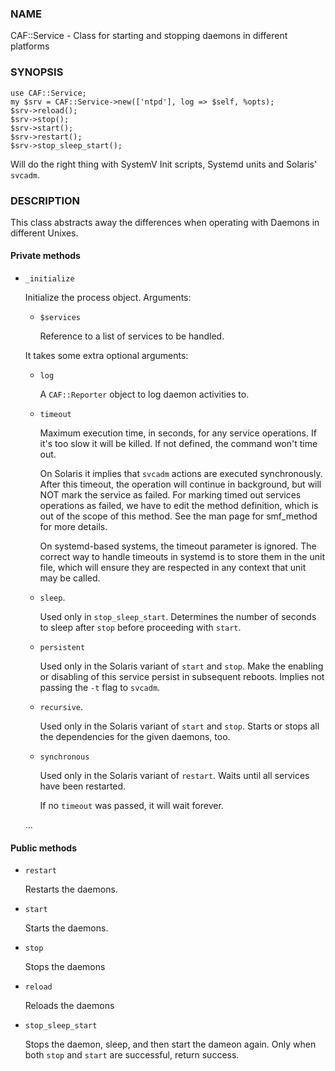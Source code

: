 ### NAME

CAF::Service - Class for starting and stopping daemons in different
platforms

### SYNOPSIS

    use CAF::Service;
    my $srv = CAF::Service->new(['ntpd'], log => $self, %opts);
    $srv->reload();
    $srv->stop();
    $srv->start();
    $srv->restart();
    $srv->stop_sleep_start();

Will do the right thing with SystemV Init scripts, Systemd units and
Solaris' `svcadm`.

### DESCRIPTION

This class abstracts away the differences when operating with Daemons
in different Unixes.

#### Private methods

- `_initialize`

    Initialize the process object. Arguments:

    - `$services`

        Reference to a list of services to be handled.

    It takes some extra optional arguments:

    - `log`

        A `CAF::Reporter` object to log daemon activities to.

    - `timeout`

        Maximum execution time, in seconds, for any service operations. If
        it's too slow it will be killed.  If not defined, the command won't
        time out.

        On Solaris it implies that `svcadm` actions are executed
        synchronously.  After this timeout, the operation will continue in
        background, but will NOT mark the service as failed.  For marking
        timed out services operations as failed, we have to edit the method
        definition, which is out of the scope of this method.  See the man
        page for smf\_method for more details.

        On systemd-based systems, the timeout parameter is ignored.  The
        correct way to handle timeouts in systemd is to store them in the unit
        file, which will ensure they are respected in any context that unit
        may be called.

    - `sleep`.

        Used only in `stop_sleep_start`. Determines the number of 
        seconds to sleep after `stop` before proceeding with `start`.

    - `persistent`

        Used only in the Solaris variant of `start` and `stop`.  Make the
        enabling or disabling of this service persist in subsequent reboots.
        Implies not passing the `-t` flag to `svcadm`.

    - `recursive`.

        Used only in the Solaris variant of `start` and `stop`.  Starts or
        stops all the dependencies for the given daemons, too.

    - `synchronous`

        Used only in the Solaris variant of `restart`.  Waits until all
        services have been restarted.

        If no `timeout` was passed, it will wait forever.

    ...

#### Public methods

- `restart`

    Restarts the daemons.

- `start`

    Starts the daemons.

- `stop`

    Stops the daemons

- `reload`

    Reloads the daemons

- `stop_sleep_start`

    Stops the daemon, sleep, and then start the dameon again. 
    Only when both `stop` and `start` are successful, return success.
